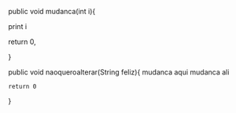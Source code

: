 public void mudanca(int i){

print i

return 0,

}


public void naoqueroalterar(String feliz){
mudanca aqui
mudanca ali

    return 0
}

